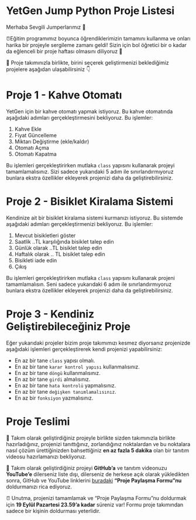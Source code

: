 # YetGen Jump Python Proje Listesi

Merhaba Sevgili Jumperlarımız 🙌

⏰Eğitim programımız boyunca öğrendiklerimizin tamamını kullanma ve onları harika bir projeyle sergileme zamanı geldi! Sizin için bol öğretici bir o kadar da eğlenceli bir proje haftası olmasını diliyoruz 🙏

📌 Proje takımınızla birlikte, birini seçerek geliştirmenizi beklediğimiz projelere aşağıdan ulaşabilirsiniz 👇

# Proje 1 - Kahve Otomatı

YetGen için bir kahve otomatı yapmak istiyoruz. Bu kahve otomatında aşağıdaki adımları gerçekleştirmesini bekliyoruz. Bu işlemler:
1. Kahve Ekle
2. Fiyat Güncelleme
3. Miktarı Değiştirme (ekle/kaldır)
4. Otomatı Açma
5. Otomatı Kapatma

Bu işlemleri gerçekleştirirken mutlaka ```class``` yapısını kullanarak projeyi tamamlamalısınız. Sizi sadece yukarıdaki 5 adım ile sınırlandırmıyoruz bunlara ekstra özellikler ekleyerek projenizi daha da geliştirebilirsiniz.


# Proje 2 - Bisiklet Kiralama Sistemi
Kendinize ait bir bisiklet kiralama sistemi kurmanızı istiyoruz. Bu sistemde aşağıdaki adımları gerçekleştirmenizi bekliyoruz. Bu işlemler:

1. Mevcut bisikletleri göster
2. Saatlik ..TL karşılığında bisiklet talep edin
3. Günlük olarak ..TL bisiklet talep edin
4. Haftalık olarak .. TL bisiklet talep edin
5. Bisikleti iade edin
6. Çıkış

Bu işlemleri gerçekleştirirken mutlaka ```class``` yapısını kullanarak projeni tamamlamalısın. Seni sadece yukarıdaki 6 adım ile sınırlandırmıyoruz bunlara ekstra özellikler ekleyerek projenizi daha da geliştirebilirsiniz.

# Proje 3 - Kendiniz Geliştirebileceğiniz Proje

Eğer yukarıdaki projeler bizim proje takımımızı kesmez diyorsanız projenizde aşağıdaki işlemleri gerçekleştirerek kendi projenizi yapabilirsiniz:

- En az bir tane ```class``` yapısı olmalı.
- En az bir tane ```karar kontrol yapısı``` kullanmalısınız.
- En az bir tane ```döngü``` kullanmalısınız.
- En az bir tane ```girdi``` almalısınız.
- En az bir tane ```hata kontrolü``` yapmalısınız.
- En az bir tane ```değişken tanımlamalısınız```.
- En az bir ```fonksiyon``` yazmalısınız.

# Proje Teslimi

🦾 Takım olarak geliştirdiğiniz projeyle birlikte sizden takımınızla birlikte hazırladığınız, projenizi tanıttığınız, zorlandığınız noktalardan ve bu noktalara nasıl çözüm ürettiğinizden bahsettiğiniz **en az fazla 5 dakika** olan bir tanıtım videosu hazırlamanızı bekliyoruz.

🦾 Takım olarak geliştirdiğiniz projeyi **GitHub’a** ve tanıtım videonuzu **YouTube’e** dilerseniz liste dışı, dilerseniz de herkese açık olarak yükledikten sonra, GitHub ve YouTube linklerini [buradaki](https://airtable.com/shr7E07dZPaN9w55f) **“Proje Paylaşma Formu”nu** doldurmanızı rica ediyoruz.

⏰ Unutma, projenizi tamamlamak ve “Proje Paylaşma Formu”nu doldurmak için **19 Eylül Pazartesi 23.59’a kadar** süreniz var! Formu proje takımından sadece bir kişinin doldurması yeterlidir.
